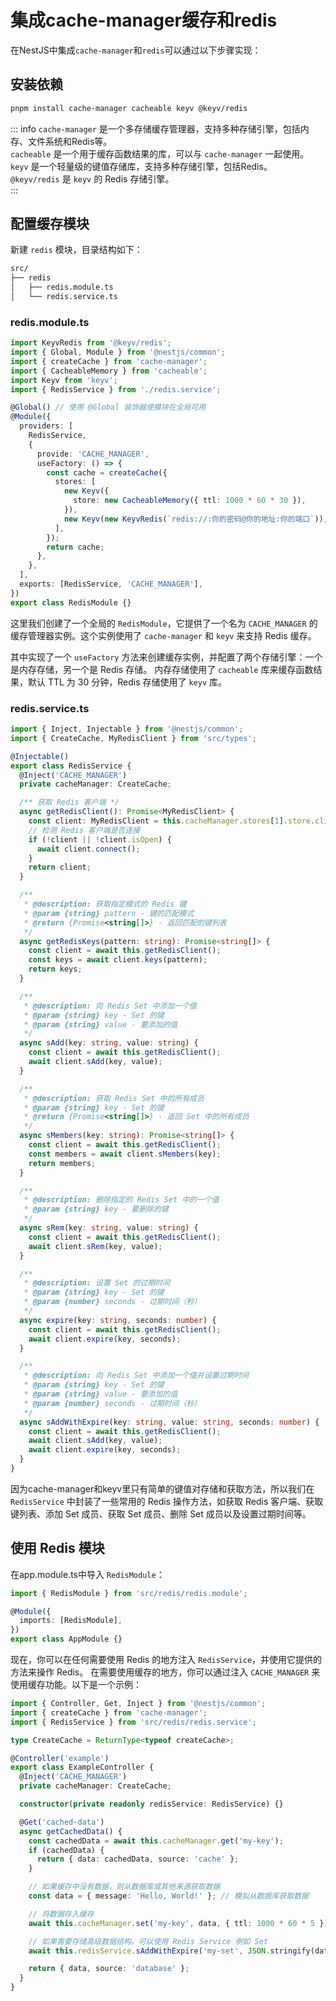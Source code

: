 # 集成cache-manager缓存和redis

在NestJS中集成`cache-manager`和`redis`可以通过以下步骤实现：

## 安装依赖

```bash
pnpm install cache-manager cacheable keyv @keyv/redis
```

::: info
`cache-manager` 是一个多存储缓存管理器，支持多种存储引擎，包括内存、文件系统和Redis等。<br>
`cacheable` 是一个用于缓存函数结果的库，可以与 `cache-manager` 一起使用。<br>
`keyv` 是一个轻量级的键值存储库，支持多种存储引擎，包括Redis。<br>
`@keyv/redis` 是 `keyv` 的 Redis 存储引擎。<br>
:::

## 配置缓存模块

新建 `redis` 模块，目录结构如下：

```bash
src/
├── redis
│   ├── redis.module.ts
│   └── redis.service.ts
```

### redis.module.ts

```typescript
import KeyvRedis from '@keyv/redis';
import { Global, Module } from '@nestjs/common';
import { createCache } from 'cache-manager';
import { CacheableMemory } from 'cacheable';
import Keyv from 'keyv';
import { RedisService } from './redis.service';

@Global() // 使用 @Global 装饰器使模块在全局可用
@Module({
  providers: [
    RedisService,
    {
      provide: 'CACHE_MANAGER',
      useFactory: () => {
        const cache = createCache({
          stores: [
            new Keyv({
              store: new CacheableMemory({ ttl: 1000 * 60 * 30 }),
            }),
            new Keyv(new KeyvRedis(`redis://:你的密码@你的地址:你的端口`)),
          ],
        });
        return cache;
      },
    },
  ],
  exports: [RedisService, 'CACHE_MANAGER'],
})
export class RedisModule {}
```

这里我们创建了一个全局的 `RedisModule`，它提供了一个名为 `CACHE_MANAGER` 的缓存管理器实例。这个实例使用了 `cache-manager` 和 `keyv` 来支持 Redis 缓存。

其中实现了一个 `useFactory` 方法来创建缓存实例，并配置了两个存储引擎：一个是内存存储，另一个是 Redis 存储。
内存存储使用了 `cacheable` 库来缓存函数结果，默认 TTL 为 30 分钟，Redis 存储使用了 `keyv` 库。

### redis.service.ts

```typescript
import { Inject, Injectable } from '@nestjs/common';
import { CreateCache, MyRedisClient } from 'src/types';

@Injectable()
export class RedisService {
  @Inject('CACHE_MANAGER')
  private cacheManager: CreateCache;

  /** 获取 Redis 客户端 */
  async getRedisClient(): Promise<MyRedisClient> {
    const client: MyRedisClient = this.cacheManager.stores[1].store.client;
    // 检测 Redis 客户端是否连接
    if (!client || !client.isOpen) {
      await client.connect();
    }
    return client;
  }

  /**
   * @description: 获取指定模式的 Redis 键
   * @param {string} pattern - 键的匹配模式
   * @return {Promise<string[]>} - 返回匹配的键列表
   */
  async getRedisKeys(pattern: string): Promise<string[]> {
    const client = await this.getRedisClient();
    const keys = await client.keys(pattern);
    return keys;
  }

  /**
   * @description: 向 Redis Set 中添加一个值
   * @param {string} key - Set 的键
   * @param {string} value - 要添加的值
   */
  async sAdd(key: string, value: string) {
    const client = await this.getRedisClient();
    await client.sAdd(key, value);
  }

  /**
   * @description: 获取 Redis Set 中的所有成员
   * @param {string} key - Set 的键
   * @return {Promise<string[]>} - 返回 Set 中的所有成员
   */
  async sMembers(key: string): Promise<string[]> {
    const client = await this.getRedisClient();
    const members = await client.sMembers(key);
    return members;
  }

  /**
   * @description: 删除指定的 Redis Set 中的一个值
   * @param {string} key - 要删除的键
   */
  async sRem(key: string, value: string) {
    const client = await this.getRedisClient();
    await client.sRem(key, value);
  }

  /**
   * @description: 设置 Set 的过期时间
   * @param {string} key - Set 的键
   * @param {number} seconds - 过期时间（秒）
   */
  async expire(key: string, seconds: number) {
    const client = await this.getRedisClient();
    await client.expire(key, seconds);
  }

  /**
   * @description: 向 Redis Set 中添加一个值并设置过期时间
   * @param {string} key - Set 的键
   * @param {string} value - 要添加的值
   * @param {number} seconds - 过期时间（秒）
   */
  async sAddWithExpire(key: string, value: string, seconds: number) {
    const client = await this.getRedisClient();
    await client.sAdd(key, value);
    await client.expire(key, seconds);
  }
}
```

因为cache-manager和keyv里只有简单的键值对存储和获取方法，所以我们在 `RedisService` 中封装了一些常用的 Redis 操作方法，如获取 Redis 客户端、获取键列表、添加 Set 成员、获取 Set 成员、删除 Set 成员以及设置过期时间等。

## 使用 Redis 模块

在app.module.ts中导入 `RedisModule`：

```typescript
import { RedisModule } from 'src/redis/redis.module';

@Module({
  imports: [RedisModule],
})
export class AppModule {}
```

现在，你可以在任何需要使用 Redis 的地方注入 `RedisService`，并使用它提供的方法来操作 Redis。
在需要使用缓存的地方，你可以通过注入 `CACHE_MANAGER` 来使用缓存功能。以下是一个示例：

```typescript
import { Controller, Get, Inject } from '@nestjs/common';
import { createCache } from 'cache-manager';
import { RedisService } from 'src/redis/redis.service';

type CreateCache = ReturnType<typeof createCache>;

@Controller('example')
export class ExampleController {
  @Inject('CACHE_MANAGER')
  private cacheManager: CreateCache;

  constructor(private readonly redisService: RedisService) {}

  @Get('cached-data')
  async getCachedData() {
    const cachedData = await this.cacheManager.get('my-key');
    if (cachedData) {
      return { data: cachedData, source: 'cache' };
    }

    // 如果缓存中没有数据，则从数据库或其他来源获取数据
    const data = { message: 'Hello, World!' }; // 模拟从数据库获取数据

    // 将数据存入缓存
    await this.cacheManager.set('my-key', data, { ttl: 1000 * 60 * 5 }); // 缓存5分钟

    // 如果需要存储高级数据结构，可以使用 Redis Service 例如 Set
    await this.redisService.sAddWithExpire('my-set', JSON.stringify(data), 1000 * 60 * 5);

    return { data, source: 'database' };
  }
}
```
